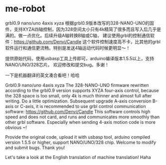 # me-robot

grbl0.9 nano/uno 4axis xyza 根据grbl0.9版本改写的328-NANO-UNO的固件，支持XYZA四轴控制，因为328空间太小只有4k精简了很多而且写入后几乎是满的。做一点优化。后续升级A轴转换B轴或C轴， 建议使用grbl的控制通信软件：https://github.com/Denvi/Candle 这个软件控制速度高不卡，比其他的grbl软件运行和通信更流畅。特别是发送4轴运动代码时候更明显～！

提供原始代码，使用usbasp工具上传即可，arduino编译版本1.5.5以上，支持NANO/UNO/328芯片。
欢迎修改和提交bug。多谢！

一下是机器翻译的英文凑合看吧！哈哈

Grbl0.9 nano/uno 4axis xyza The 328-NANO-UNO firmware rewritten according to the grbl0.9 version supports XYZA four-axis control, because the 328 space is too small, only 4k is much thinner and almost full after writing. Do a little optimization. Subsequent upgrade A-axis conversion B-axis or C-axis, it is recommended to use grbl control communication software: https://github.com/Denvi/Candle This software controls high speed and does not card, and runs and communicates more smoothly than other grbl software. Especially when sending 4-axis motion code is more obvious ~!

Provide the original code, upload it with usbasp tool, arduino compiled version 1.5.5 or higher, support NANO/UNO/328 chip.
Welcome to modify and submit bugs. Thank you!

Let's take a look at the English translation of machine translation! Haha